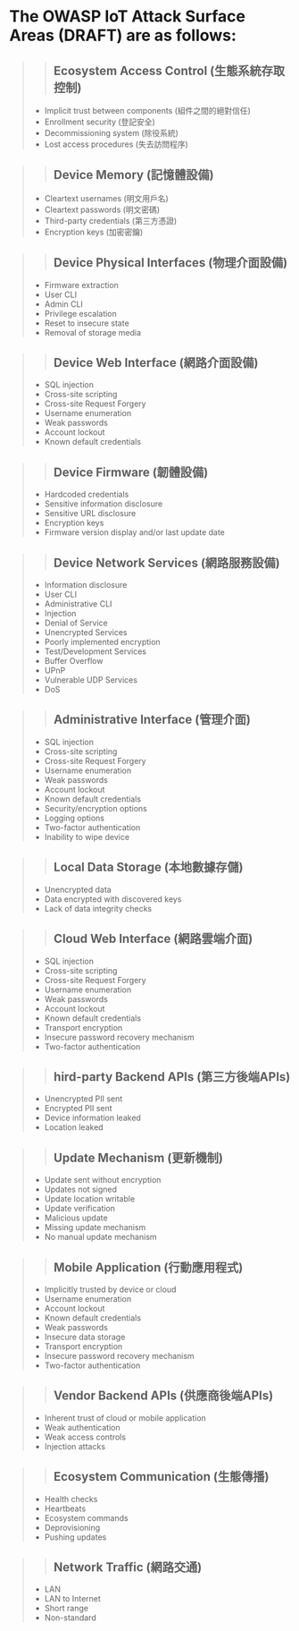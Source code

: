 # The OWASP IoT Attack Surface Areas (DRAFT) are as follows:

>> ## Ecosystem Access Control (生態系統存取控制)
>- Implicit trust between components (組件之間的絕對信任)
>- Enrollment security (登記安全)
>- Decommissioning system (除役系統)
>- Lost access procedures (失去訪問程序)

>> ## Device Memory (記憶體設備)
>- Cleartext usernames (明文用戶名)
>- Cleartext passwords (明文密碼)
>- Third-party credentials (第三方憑證)
>- Encryption keys (加密密鑰)

>> ## Device Physical Interfaces (物理介面設備)
>- Firmware extraction
>- User CLI
>- Admin CLI
>- Privilege escalation
>- Reset to insecure state
>- Removal of storage media

>> ## Device Web Interface (網路介面設備)
>- SQL injection
>- Cross-site scripting
>- Cross-site Request Forgery
>- Username enumeration
>- Weak passwords
>- Account lockout
>- Known default credentials

>> ## Device Firmware (韌體設備)
>- Hardcoded credentials
>- Sensitive information disclosure
>- Sensitive URL disclosure
>- Encryption keys
>- Firmware version display and/or last update date

>> ## Device Network Services (網路服務設備)
>- Information disclosure
>- User CLI
>- Administrative CLI
>- Injection
>- Denial of Service
>- Unencrypted Services
>- Poorly implemented encryption
>- Test/Development Services
>- Buffer Overflow
>- UPnP
>- Vulnerable UDP Services
>- DoS

>> ## Administrative Interface (管理介面)
>- SQL injection
>- Cross-site scripting
>- Cross-site Request Forgery
>- Username enumeration
>- Weak passwords
>- Account lockout
>- Known default credentials
>- Security/encryption options
>- Logging options
>- Two-factor authentication
>- Inability to wipe device

>> ## Local Data Storage (本地數據存儲)
>- Unencrypted data
>- Data encrypted with discovered keys
>- Lack of data integrity checks

>> ## Cloud Web Interface (網路雲端介面)
>- SQL injection
>- Cross-site scripting
>- Cross-site Request Forgery
>- Username enumeration
>- Weak passwords
>- Account lockout
>- Known default credentials
>- Transport encryption
>- Insecure password recovery mechanism
>- Two-factor authentication

>> ## hird-party Backend APIs (第三方後端APIs)
>- Unencrypted PII sent
>- Encrypted PII sent
>- Device information leaked
>- Location leaked

>> ## Update Mechanism (更新機制)	
>- Update sent without encryption
>- Updates not signed
>- Update location writable
>- Update verification
>- Malicious update
>- Missing update mechanism
>- No manual update mechanism

>> ## Mobile Application (行動應用程式)
>- Implicitly trusted by device or cloud
>- Username enumeration
>- Account lockout
>- Known default credentials
>- Weak passwords
>- Insecure data storage
>- Transport encryption
>- Insecure password recovery mechanism
>- Two-factor authentication

>> ## Vendor Backend APIs (供應商後端APIs)
>- Inherent trust of cloud or mobile application
>- Weak authentication
>- Weak access controls
>- Injection attacks

>> ## Ecosystem Communication (生態傳播)
>- Health checks
>- Heartbeats
>- Ecosystem commands
>- Deprovisioning
>- Pushing updates

>> ## Network Traffic (網路交通)
>- LAN
>- LAN to Internet
>- Short range
>- Non-standard
